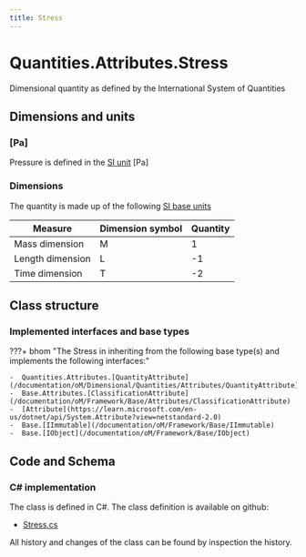 ```yaml
---
title: Stress
---
```


# Quantities.Attributes.Stress

Dimensional quantity as defined by the International System of Quantities

## Dimensions and units

### [Pa]

Pressure is defined in the [SI unit](https://bhom.xyz/documentation/BHoM_oM/BHoM-Units-conventions/) [Pa]

### Dimensions

The quantity is made up of the following [SI base units](https://en.wikipedia.org/wiki/SI_base_unit)

| Measure        | Dimension symbol | Quantity |
|------------------|--------|----------|
| Mass dimension |  M  |1  |
| Length dimension |  L  |-1  |
| Time dimension |  T  |-2  |


## Class structure

### Implemented interfaces and base types

???+ bhom "The Stress in inheriting from the following base type(s) and implements the following interfaces:"

    -  Quantities.Attributes.[QuantityAttribute](/documentation/oM/Dimensional/Quantities/Attributes/QuantityAttribute)
    -  Base.Attributes.[ClassificationAttribute](/documentation/oM/Framework/Base/Attributes/ClassificationAttribute)
    -  [Attribute](https://learn.microsoft.com/en-us/dotnet/api/System.Attribute?view=netstandard-2.0)
    -  Base.[IImmutable](/documentation/oM/Framework/Base/IImmutable)
    -  Base.[IObject](/documentation/oM/Framework/Base/IObject)




## Code and Schema

### C# implementation

The class is defined in C#. The class definition is available on github:

- [Stress.cs](https://github.com/BHoM/BHoM/blob/develop/Quantities_oM/Attributes\Stress.cs)

All history and changes of the class can be found by inspection the history.
